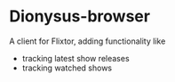 # Dionysus-browser

A client for Flixtor, adding functionality like

- tracking latest show releases
- tracking watched shows
